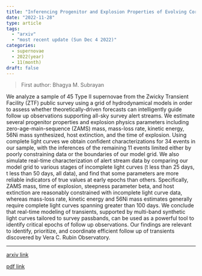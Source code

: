 ```yaml
---
title: "Inferencing Progenitor and Explosion Properties of Evolving Core-collapse Supernovae from Zwicky Transient Facility Light Curves"
date: "2022-11-28"
type: article
tags:
  - "arxiv"
  - "most recent update (Sun Dec 4 2022)"
categories:
  - supernovae
  - 2022(year)
  - 11(month)
draft: false
---
```


> First author: Bhagya M. Subrayan

 We analyze a sample of 45 Type II supernovae from the Zwicky Transient
Facility (ZTF) public survey using a grid of hydrodynamical models in order to
assess whether theoretically-driven forecasts can intelligently guide follow up
observations supporting all-sky survey alert streams. We estimate several
progenitor properties and explosion physics parameters including
zero-age-main-sequence (ZAMS) mass, mass-loss rate, kinetic energy, 56Ni mass
synthesized, host extinction, and the time of explosion. Using complete light
curves we obtain confident characterizations for 34 events in our sample, with
the inferences of the remaining 11 events limited either by poorly constraining
data or the boundaries of our model grid. We also simulate real-time
characterization of alert stream data by comparing our model grid to various
stages of incomplete light curves (t less than 25 days, t less than 50 days,
all data), and find that some parameters are more reliable indicators of true
values at early epochs than others. Specifically, ZAMS mass, time of explosion,
steepness parameter beta, and host extinction are reasonably constrained with
incomplete light curve data, whereas mass-loss rate, kinetic energy and 56Ni
mass estimates generally require complete light curves spanning greater than
100 days. We conclude that real-time modeling of transients, supported by
multi-band synthetic light curves tailored to survey passbands, can be used as
a powerful tool to identify critical epochs of follow up observations. Our
findings are relevant to identify, prioritize, and coordinate efficient follow
up of transients discovered by Vera C. Rubin Observatory.

---
[arxiv link](http://arxiv.org/abs/2211.15702v1)

[pdf link](http://arxiv.org/pdf/2211.15702v1)